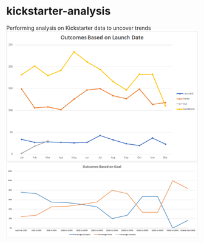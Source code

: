 # kickstarter-analysis
Performing analysis on Kickstarter data to uncover trends
![Outcomes_Based_on_Launch_Date.png](https://github.com/frostbrosracing/kickstarter-analysis/blob/main/Resources/Outcomes_Based_on_Launch_Date.png)
![Outcomes_vs_Goals.png](https://github.com/frostbrosracing/kickstarter-analysis/blob/main/Resources/Outcomes_vs_Goals.png)
